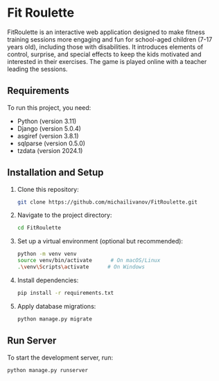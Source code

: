 # Fit Roulette

FitRoulette is an interactive web application designed to make fitness training sessions more engaging and fun for school-aged children (7-17 years old), including those with disabilities. 
It introduces elements of control, surprise, and special effects to keep the kids motivated and interested in their exercises. The game is played online with a teacher leading the sessions.

## Requirements

To run this project, you need:

- Python (version 3.11)
- Django (version 5.0.4)
- asgiref (version 3.8.1)
- sqlparse (version 0.5.0)
- tzdata (version 2024.1)

## Installation and Setup

1. Clone this repository:

    ```bash
    git clone https://github.com/michailivanov/FitRoulette.git
    ```

2. Navigate to the project directory:

    ```bash
    cd FitRoulette
    ```

3. Set up a virtual environment (optional but recommended):

    ```bash
    python -m venv venv
    source venv/bin/activate      # On macOS/Linux
    .\venv\Scripts\activate      # On Windows
    ```

4. Install dependencies:

    ```bash
    pip install -r requirements.txt
    ```

5. Apply database migrations:

    ```bash
    python manage.py migrate
    ```

## Run Server

To start the development server, run:

  ```bash
  python manage.py runserver
  ```
